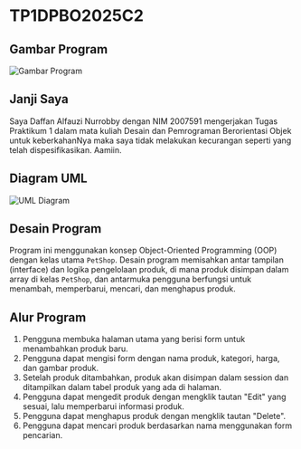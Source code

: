 # TP1DPBO2025C2

## Gambar Program
![Gambar Program](https://drive.google.com/uc?id=1mt3o4qhBho4kCaQa0qD5ybUTVscrW84w)

## Janji Saya
Saya Daffan Alfauzi Nurrobby dengan NIM 2007591 mengerjakan Tugas Praktikum 1 dalam mata kuliah Desain dan Pemrograman Berorientasi Objek untuk keberkahanNya maka saya tidak melakukan kecurangan seperti yang telah dispesifikasikan. Aamiin.

## Diagram UML
![UML Diagram](https://drive.google.com/uc?id=1SdaIa_YTIST1oZLc20r8XpLp3_4YIZ9U)

## Desain Program
Program ini menggunakan konsep Object-Oriented Programming (OOP) dengan kelas utama `PetShop`. Desain program memisahkan antar tampilan (interface) dan logika pengelolaan produk, di mana produk disimpan dalam array di kelas `PetShop`, dan antarmuka pengguna berfungsi untuk menambah, memperbarui, mencari, dan menghapus produk.

## Alur Program
1. Pengguna membuka halaman utama yang berisi form untuk menambahkan produk baru.
2. Pengguna dapat mengisi form dengan nama produk, kategori, harga, dan gambar produk.
3. Setelah produk ditambahkan, produk akan disimpan dalam session dan ditampilkan dalam tabel produk yang ada di halaman.
4. Pengguna dapat mengedit produk dengan mengklik tautan "Edit" yang sesuai, lalu memperbarui informasi produk.
5. Pengguna dapat menghapus produk dengan mengklik tautan "Delete".
6. Pengguna dapat mencari produk berdasarkan nama menggunakan form pencarian.
